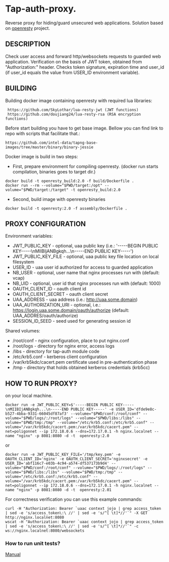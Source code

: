 # Tap-auth-proxy.
Reverse proxy for hiding/guard unsecured web applications. Solution based on [openresty](https://openresty.org) project.

## DESCRIPTION
Check user access and forward http/websockets requests to guarded web application.
Verification on the basis of JWT token, obtained from "Authorization:" header. Checks token signature, expiration time
and user_id (if user_id equals the value from USER_ID environment variable).

## BUILDING
Building docker image containing openresty with required lua libraries:
```
 https://github.com/SkyLothar/lua-resty-jwt (JWT functions)
 https://github.com/doujiang24/lua-resty-rsa (RSA encryption functions)
```

Before start building you have to get base image. Bellow you can find link to repo with scripts that facilitate that.:
```
https://github.com/intel-data/tapng-base-images/tree/master/binary/binary-jessie
```

Docker image is build in two steps:

* First, prepare environment for compiling openresty. (docker run starts compilation, binaries goes to target dir.)
```
docker build -t openresty_build:2.0 -f build/Dockerfile .
docker run --rm --volume="$PWD/target:/opt" --volume="$PWD/target:/target" -t openresty_build:2.0
```
* Second, build image with openresty binaries
```
docker build -t openresty:2.0 -f assembly/Dockerfile .
```

## PROXY CONFIGURATION
Environment variables:
*  JWT_PUBLIC_KEY - optional, uaa public key (i.e.: '-----BEGIN PUBLIC KEY-----\nMIIBIjANBgkqh...\n-----END PUBLIC KEY-----')
*  JWT_PUBLIC_KEY_FILE - optional, uaa public key file location on local filesystem
*  USER_ID - uaa user id authorized for access to guarded application
*  NB_USER - optional, user name that nginx processes run with (default: vcap)
*  NB_UID - optional, user id that nginx processes run with (default: 1000)
*  OAUTH_CLIENT_ID - oauth client id
*  OAUTH_CLIENT_SECRET - oauth client secret
*  UAA_ADDRESS - uaa address (i.e.: http://uaa.some.domain)
*  UAA_AUTHORIZATION_URI - optional, i.e.: https://login.uaa.some.domain/oauth/authorize (default: UAA_ADDRES/oauth/authorize)
*  SESSION_ID_SEED - seed used for generating session id

Shared volumes:
*  /root/conf - nginx configuration, place to put nginx.conf
*  /root/logs - directory for nginx error, access logs
*  /libs - directory for tap-auth module code
*  /etc/krb5.conf - kerberos client configuration
*  /var/krb5kdc/cacert.pem certificate used in pre-authentication phase
*  /tmp - directory that holds obtained kerberos credentials (krb5cc)

## HOW TO RUN PROXY?
on your local machine.
```
docker run -e JWT_PUBLIC_KEY=$'-----BEGIN PUBLIC KEY-----\nMIIBIjANBgkqh...\n-----END PUBLIC KEY-----' -e USER_ID='dfde9e8c-b527-4bba-9331-66045df87af3' --volume="$PWD/conf:/root/conf" --volume="$PWD/logs/:/root/logs" --volume="$PWD/libs:/libs" --volume="$PWD/tmp:/tmp" --volume="/etc/krb5.conf:/etc/krb5.conf" --volume="/var/krb5kdc/cacert.pem:/var/krb5kdc/cacert.pem" --net=poligonnet --ip 172.18.0.6 --dns=172.17.0.1 -h nginx.localnet --name "nginx" -p 8081:8080 -d -t  openresty:2.0
```
or
```
docker run -e JWT_PUBLIC_KEY_FILE='/tmp/key.pem' -e OAUTH_CLIENT_ID='nginx' -e OAUTH_CLIENT_SECRET='nginxsecret' -e USER_ID='abf116c7-e03b-4c94-a574-df537173b9d4' --volume="$PWD/conf:/root/conf" --volume="$PWD/logs/:/root/logs" --volume="$PWD/libs:/libs" --volume="$PWD/tmp:/tmp" --volume="/etc/krb5.conf:/etc/krb5.conf" --volume="/var/krb5kdc/cacert.pem:/var/krb5kdc/cacert.pem" --net=poligonnet --ip 172.18.0.6 --dns=172.17.0.1 -h nginx.localnet --name "nginx" -p 8081:8080 -d -t  openresty:2.01
```
For correctness verification you can use this example commands:
```
curl -H "Authorization: Bearer `uaac context jojo | grep access_token | sed -e 's/access_token\:\ //' | sed -e 's/^[ \t]*//'`" -X GET http://nginx.localnet:8080
wscat -H "Authorization: Bearer `uaac context jojo | grep access_token | sed -e 's/access_token\:\ //' | sed -e 's/^[ \t]*//'`" -c ws://nginx.localnet:8080/websockets
```

### How to run unit tests?
[Manual](unittests/README.md)
